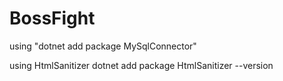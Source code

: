 # BossFight

using "dotnet add package MySqlConnector"

using HtmlSanitizer
dotnet add package HtmlSanitizer --version <newest version goes here>
